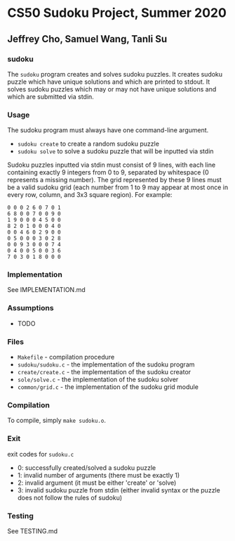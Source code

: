 # CS50 Sudoku Project, Summer 2020
## Jeffrey Cho, Samuel Wang, Tanli Su

### sudoku

The `sudoku` program creates and solves sudoku puzzles. It creates sudoku puzzle which have unique solutions and which are printed to stdout. It solves sudoku puzzles which may or may not have unique solutions and which are submitted via stdin.

### Usage

The sudoku program must always have one command-line argument.
* `sudoku create` to create a random sudoku puzzle
* `sudoku solve` to solve a sudoku puzzle that will be inputted via stdin

Sudoku puzzles inputted via stdin must consist of 9 lines, with each line containing exactly 9 integers from 0 to 9, separated by whitespace (0 represents a missing number). The grid represented by these 9 lines must be a valid sudoku grid (each number from 1 to 9 may appear at most once in every row, column, and 3x3 square region). For example:

```
0 0 0 2 6 0 7 0 1
6 8 0 0 7 0 0 9 0
1 9 0 0 0 4 5 0 0
8 2 0 1 0 0 0 4 0
0 0 4 6 0 2 9 0 0
0 5 0 0 0 3 0 2 8
0 0 9 3 0 0 0 7 4
0 4 0 0 5 0 0 3 6
7 0 3 0 1 8 0 0 0
```

### Implementation

See IMPLEMENTATION.md

### Assumptions

* TODO

### Files

* `Makefile` - compilation procedure
* `sudoku/sudoku.c` - the implementation of the sudoku program
* `create/create.c` - the implementation of the sudoku creator
* `sole/solve.c` - the implementation of the sudoku solver
* `common/grid.c` - the implementation of the sudoku grid module

### Compilation

To compile, simply `make sudoku.o`.

### Exit

exit codes for `sudoku.c`
* 0: successfully created/solved a sudoku puzzle
* 1: invalid number of arguments (there must be exactly 1)
* 2: invalid argument (it must be either 'create' or 'solve)
* 3: invalid sudoku puzzle from stdin (either invalid syntax or the puzzle does not follow the rules of sudoku)

### Testing

See TESTING.md
